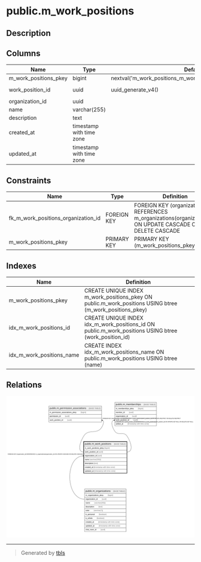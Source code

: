 # public.m_work_positions

## Description

## Columns

| Name | Type | Default | Nullable | Children | Parents | Comment |
| ---- | ---- | ------- | -------- | -------- | ------- | ------- |
| m_work_positions_pkey | bigint | nextval('m_work_positions_m_work_positions_pkey_seq'::regclass) | false |  |  |  |
| work_position_id | uuid | uuid_generate_v4() | false | [public.m_permission_associations](public.m_permission_associations.md) [public.m_memberships](public.m_memberships.md) |  |  |
| organization_id | uuid |  | false |  | [public.m_organizations](public.m_organizations.md) |  |
| name | varchar(255) |  | false |  |  |  |
| description | text |  | false |  |  |  |
| created_at | timestamp with time zone |  | false |  |  |  |
| updated_at | timestamp with time zone |  | false |  |  |  |

## Constraints

| Name | Type | Definition |
| ---- | ---- | ---------- |
| fk_m_work_positions_organization_id | FOREIGN KEY | FOREIGN KEY (organization_id) REFERENCES m_organizations(organization_id) ON UPDATE CASCADE ON DELETE CASCADE |
| m_work_positions_pkey | PRIMARY KEY | PRIMARY KEY (m_work_positions_pkey) |

## Indexes

| Name | Definition |
| ---- | ---------- |
| m_work_positions_pkey | CREATE UNIQUE INDEX m_work_positions_pkey ON public.m_work_positions USING btree (m_work_positions_pkey) |
| idx_m_work_positions_id | CREATE UNIQUE INDEX idx_m_work_positions_id ON public.m_work_positions USING btree (work_position_id) |
| idx_m_work_positions_name | CREATE INDEX idx_m_work_positions_name ON public.m_work_positions USING btree (name) |

## Relations

![er](public.m_work_positions.svg)

---

> Generated by [tbls](https://github.com/k1LoW/tbls)
